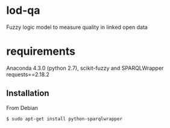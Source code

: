 # lod-qa
Fuzzy logic model to measure quality in linked open data

# requirements

Anaconda 4.3.0 (python 2.7), scikit-fuzzy and SPARQLWrapper
requests==2.18.2

## Installation

From Debian

    $ sudo apt-get install python-sparqlwrapper